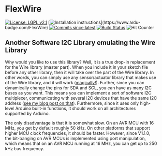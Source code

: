 # FlexWire

[![License: LGPL v2.1](https://img.shields.io/badge/License-GPLv2.1-blue.svg)](https://www.gnu.org/licenses/lgpl-2.1)
[![Installation instructions](https://www.ardu-badge.com/badge/FlexWire.svg?)](https://www.ardu-badge.com/FlexWire)
[![Commits since latest](https://img.shields.io/github/commits-since/felias-fogg/FlexWire/latest)](https://github.com/felias-fogg/FlexWire/commits/main)
[![Build Status](https://github.com/felias-fogg/FlexWire/workflows/LibraryBuild/badge.svg)](https://github.com/felias-fogg/FlexWire/actions)
![Hit Counter](https://visitor-badge.laobi.icu/badge?page_id=felias-fogg.FlexWire)

## Another Software I2C Library emulating the Wire Library

Why would you like to use this library? Well, it is a true drop-in replacement for the Wire library (master part). When you include it in your sketch file before any other library, then it will take over the part of the Wire library. In other words, you can simply use any sensor/actuator library that makes use of the Wire library, and it will work ([magically!](https://arduino-craft-corner.de/index.php/2023/11/29/replacing-the-wire-library-sometimes/)). Further, since you can dynamically change the pins for SDA and SCL, you can have as many I2C buses as you want. This means you can implement a sort of software I2C multiplexer, communicating with several I2C devices that have the same I2C address ([see my blog post on that](https://arduino-craft-corner.de/index.php/2023/12/14/software-i2c-multiplexer/)). Furthermore, since it uses only high-level Arduino built-in functions, it should work on all architectures supported by Arduino.

The only disadvantage is that it is somewhat slow. On an AVR MCU with 16 MHz, you get by default roughly 50 kHz. On other platforms that support higher MCU clock frequencies, it should be faster. However, since V1.1.0, the bit-banging on AVR MCUs is implemented using port manipulation, which means that on an AVR MCU running at 16 MHz, you can get up to 250 kHz bus frequency. 
